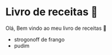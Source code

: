 # Livro de receitas :cake:

Olá, Bem vindo ao meu livro de receitas :cookie:

* strogonoff de frango
* pudim